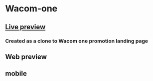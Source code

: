 # Wacom-one

## [Live preview](https://wacom-one.web.app/)



### Created as a clone to Wacom one promotion landing page

## Web preview 

## mobile
